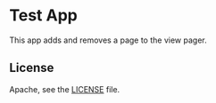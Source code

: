# Test App

This app adds and removes a page to the view pager. 

## License
Apache, see the [LICENSE](LICENSE) file.
